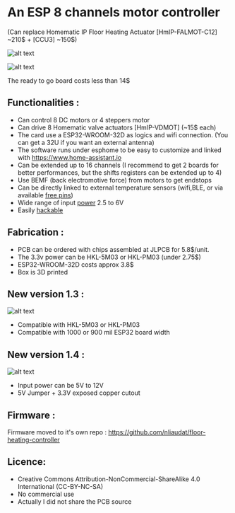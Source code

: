 # An ESP 8 channels motor controller 
(Can replace Homematic IP Floor Heating Actuator [HmIP-FALMOT-C12] ~210$ + [CCU3] ~150$)

![alt text](https://github.com/nliaudat/esp32_8ch_motor_shield/blob/main/imgs/board.jpg "board")

![alt text](https://github.com/nliaudat/esp32_8ch_motor_shield/blob/main/imgs/floor_heating.jpg "floor_heating")

The ready to go board costs less than 14$


## Functionalities : 
* Can control 8 DC motors or 4 steppers motor
* Can drive 8 Homematic valve actuators [HmIP-VDMOT] (~15$ each)
* The card use a ESP32-WROOM-32D as logics and wifi connection. (You can get a 32U if you want an external antenna)
* The software runs under esphome to be easy to customize and linked with https://www.home-assistant.io 
* Can be extended up to 16 channels (I recommend to get 2 boards for better performances, but the shifts registers can be extended up to 4)
* Use BEMF (back electromotive force) from motors to get endstops
* Can be directly linked to external temperature sensors (wifi,BLE, or via available [free pins](https://github.com/nliaudat/esp32_8ch_motor_shield/blob/main/extension.md))
* Wide range of input [power](https://github.com/nliaudat/esp32_8ch_motor_shield/blob/main/power.md) 2.5 to 6V
* Easily [hackable](https://github.com/nliaudat/esp32_8ch_motor_shield/blob/main/hack.md)


## Fabrication : 

* PCB can be ordered with chips assembled at JLPCB for 5.8$/unit.
* The 3.3v power can be HKL-5M03 or HKL-PM03 (under 2.75$)
* ESP32-WROOM-32D costs approx 3.8$
* Box is 3D printed

## New version 1.3 : 
![alt text](https://github.com/nliaudat/esp32_8ch_motor_shield/blob/main/imgs/v1-3.png "1.3")
* Compatible with HKL-5M03 or HKL-PM03
* Compatible with 1000 or 900 mil ESP32 board width

## New version 1.4 : 
![alt text](https://github.com/nliaudat/esp32_8ch_motor_shield/blob/main/imgs/v1-4.png "1.4")
* Input power can be 5V to 12V
* 5V Jumper + 3.3V exposed copper cutout

## Firmware : 
Firmware moved to it's own repo : https://github.com/nliaudat/floor-heating-controller

## Licence: 
* Creative Commons Attribution-NonCommercial-ShareAlike 4.0 International (CC-BY-NC-SA)
* No commercial use
* Actually I did not share the PCB source 

